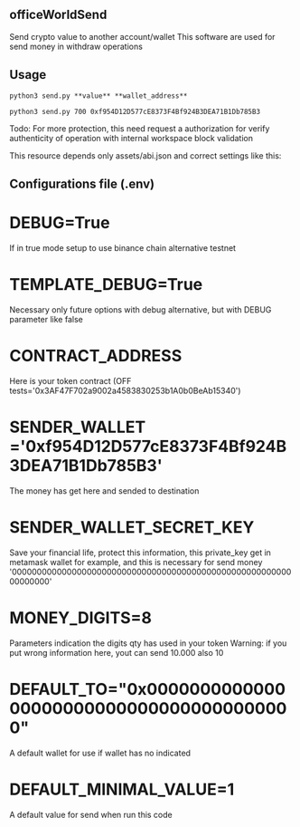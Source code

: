 ## officeWorldSend

Send crypto value to another account/wallet
This software are used for send money in withdraw operations

## Usage
    python3 send.py **value** **wallet_address**

    python3 send.py 700 0xf954D12D577cE8373F4Bf924B3DEA71B1Db785B3

Todo: For more protection, this need request a authorization for verify authenticity of operation with internal workspace block validation

This resource depends only assets/abi.json and correct settings like this:

## Configurations file (.env)

# DEBUG=True
If in true mode setup to use binance chain alternative testnet

# TEMPLATE_DEBUG=True
Necessary only future options with debug alternative, but with DEBUG parameter like false

# CONTRACT_ADDRESS
Here is your token contract (OFF tests='0x3AF47F702a9002a4583830253b1A0b0BeAb15340')

# SENDER_WALLET ='0xf954D12D577cE8373F4Bf924B3DEA71B1Db785B3'
The money has get here and sended to destination

# SENDER_WALLET_SECRET_KEY
Save your financial life, protect this information, this private_key
get in metamask wallet for example, and this is necessary for send money
'0000000000000000000000000000000000000000000000000000000000000000'

# MONEY_DIGITS=8
Parameters indication the digits qty has used in your token
Warning: if you put wrong information here, yout can send 10.000 also 10

# DEFAULT_TO="0x0000000000000000000000000000000000000000"
A default wallet for use if wallet has no indicated

# DEFAULT_MINIMAL_VALUE=1
A default value for send when run this code

